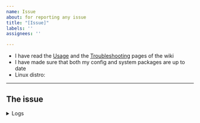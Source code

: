 ```yaml
---
name: Issue
about: for reporting any issue
title: "[Issue]"
labels: ''
assignees: ''

---
```


- I have read the [Usage](https://end-4.github.io/dots-hyprland-wiki/en/i-i/02usage) and the [Troubleshooting](https://end-4.github.io/dots-hyprland-wiki/en/i-i/03troubleshooting) pages of the wiki
- I have made sure that both my config and system packages are up to date
- Linux distro: 

---
## The issue
<!-- Describe your problem here. -->
<!-- 1. Use `LANG=C` to get the output of a command in English, eg. `LANG=C date` displays time in English. -->
<!-- 2. If it throws errors, **PLEASE**, attach logs and describe in detail if possible. -->

<details>
<summary>Logs</summary>

<!-- ↓↓ DO NOT IGNORE THIS. NO HELP CAN BE GIVEN WITHOUT SUFFICIENT LOGS -->
<!-- Bar and widgets not showing? run `pkill ags; ags` for logs -->
<!-- Installation failed? Run installation again for logs -->

```plain
Paste logs here
```

</details>

